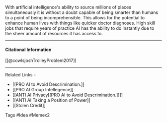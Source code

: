 With artificial intelligence's ability to source millions of places simultaneously it is without a doubt capable of being smarter than humans to a point of being incomprehensible. This allows for the potential to enhance human lives with things like quicker doctor diagnoses. High skill jobs that require years of practice AI has the ability to do instantly due to the sheer amount of resources it has access to.

----
#### Citational Information

[[@cowlsjoshTrolleyProblem2017]]

-----
Related Links -
- [[PRO AI to Avoid Descrimination.]]
- [[PRO AI Group Intellegence]]
- [[ANTI AI Privacy[[PRO AI to Avoid Descrimination.]]]]
- [[ANTI AI Taking a Position of Power]]
- [[Stolen Credit]]

Tags #Idea #Memex2
